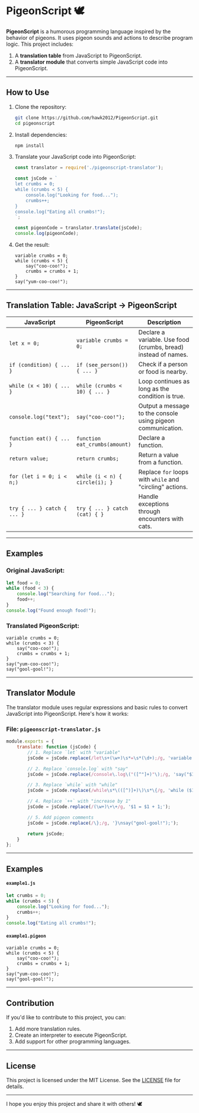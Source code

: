 # **PigeonScript 🕊️**

**PigeonScript** is a humorous programming language inspired by the behavior of pigeons. It uses pigeon sounds and actions to describe program logic. This project includes:
1. A **translation table** from JavaScript to PigeonScript.
2. A **translator module** that converts simple JavaScript code into PigeonScript.

---

## **How to Use**

1. Clone the repository:
   ```bash
   git clone https://github.com/hawk2012/PigeonScript.git
   cd pigeonscript
   ```

2. Install dependencies:
   ```bash
   npm install
   ```

3. Translate your JavaScript code into PigeonScript:
   ```javascript
   const translator = require('./pigeonscript-translator');

   const jsCode = `
   let crumbs = 0;
   while (crumbs < 5) {
       console.log("Looking for food...");
       crumbs++;
   }
   console.log("Eating all crumbs!");
   `;

   const pigeonCode = translator.translate(jsCode);
   console.log(pigeonCode);
   ```

4. Get the result:
   ```pigeon
   variable crumbs = 0;
   while (crumbs < 5) {
       say("coo-coo!");
       crumbs = crumbs + 1;
   }
   say("yum-coo-coo!");
   ```

---

## **Translation Table: JavaScript → PigeonScript**

| JavaScript                     | PigeonScript                          | Description                                                                 |
|--------------------------------|---------------------------------------|-----------------------------------------------------------------------------|
| `let x = 0;`                   | `variable crumbs = 0;`               | Declare a variable. Use food (crumbs, bread) instead of names.              |
| `if (condition) { ... }`       | `if (see_person()) { ... }`          | Check if a person or food is nearby.                                       |
| `while (x < 10) { ... }`       | `while (crumbs < 10) { ... }`        | Loop continues as long as the condition is true.                           |
| `console.log("text");`         | `say("coo-coo!");`                   | Output a message to the console using pigeon communication.                |
| `function eat() { ... }`       | `function eat_crumbs(amount)`        | Declare a function.                                                         |
| `return value;`                | `return crumbs;`                     | Return a value from a function.                                             |
| `for (let i = 0; i < n;)`      | `while (i < n) { circle(i); }`       | Replace `for` loops with `while` and "circling" actions.                    |
| `try { ... } catch { ... }`    | `try { ... } catch (cat) { }`        | Handle exceptions through encounters with cats.                            |

---

## **Examples**

### Original JavaScript:
```javascript
let food = 0;
while (food < 3) {
    console.log("Searching for food...");
    food++;
}
console.log("Found enough food!");
```

### Translated PigeonScript:
```pigeon
variable crumbs = 0;
while (crumbs < 3) {
    say("coo-coo!");
    crumbs = crumbs + 1;
}
say("yum-coo-coo!");
say("gool-gool!");
```

---

## **Translator Module**

The translator module uses regular expressions and basic rules to convert JavaScript into PigeonScript. Here's how it works:

### File: `pigeonscript-translator.js`

```javascript
module.exports = {
    translate: function (jsCode) {
        // 1. Replace `let` with "variable"
        jsCode = jsCode.replace(/let\s+(\w+)\s*=\s*(\d+);/g, 'variable $1 = $2;');

        // 2. Replace `console.log` with "say"
        jsCode = jsCode.replace(/console\.log\("([^"]+)"\);/g, 'say("$1");');

        // 3. Replace `while` with "while"
        jsCode = jsCode.replace(/while\s*\(([^)]+)\)\s*\{/g, 'while ($1) {');

        // 4. Replace `++` with "increase by 1"
        jsCode = jsCode.replace(/(\w+)\+\+/g, '$1 = $1 + 1;');

        // 5. Add pigeon comments
        jsCode = jsCode.replace(/\};/g, '}\nsay("gool-gool!");');

        return jsCode;
    }
};
```

---

## **Examples**

#### `example1.js`
```javascript
let crumbs = 0;
while (crumbs < 5) {
    console.log("Looking for food...");
    crumbs++;
}
console.log("Eating all crumbs!");
```

#### `example1.pigeon`
```pigeon
variable crumbs = 0;
while (crumbs < 5) {
    say("coo-coo!");
    crumbs = crumbs + 1;
}
say("yum-coo-coo!");
say("gool-gool!");
```

---

## **Contribution**

If you'd like to contribute to this project, you can:
1. Add more translation rules.
2. Create an interpreter to execute PigeonScript.
3. Add support for other programming languages.

---

## **License**

This project is licensed under the MIT License. See the [LICENSE](LICENSE) file for details.

---

I hope you enjoy this project and share it with others! 🕊️
